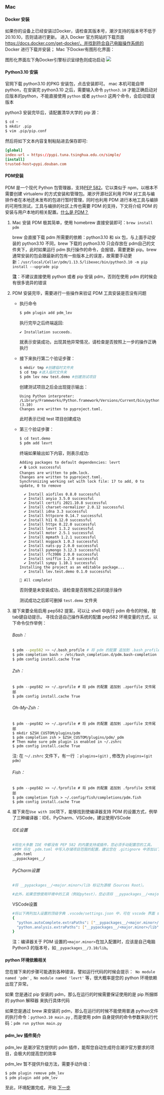 

### Mac

#### Docker 安装

如果你的设备上已经安装过Docker，请检查其版本号，潮汐支持的版本号不低于20.10.10，否则请进行更新。 进入 Docker 官方网站的下载页面 https://docs.docker.com/get-docker/，并找到符合自己电脑操作系统的 Docker 进行下载并安装； Mac 下Docker有图形化界面：

图形化界面左下角Docker引擎标识呈绿色则成功启动 ![](https://levimg.s3.cn-northwest-1.amazonaws.com.cn/x/87fe783c-f999-4b50-85f9-99a0080d6561.png)

#### Python3.10 安装

官网下载 python3.10 的PKG 安装包，点击安装即可。
 mac 本机可能自带python，在安装完 python3.10 之后，需要输入命令 `python3.10` 才能正确启动对应版本的python，不能直接使用 `python` 或者 `python3` 这两个命令，会启动错误版本

python3 安装完毕后，请配置清华大学的 pip 源：

```bash
$ cd ~
$ mkdir .pip
$ vim .pip/pip.conf
```

然后将如下文本内容复制粘贴进去保存即可:

```toml
[global]
index-url = https://pypi.tuna.tsinghua.edu.cn/simple/
[install]
trusted-host=pypi.douban.com
```



#### PDM安装

PDM 是一个现代 Python 包管理器，支持[PEP 582](https://www.python.org/dev/peps/pep-0582/)。它以类似于 npm，以根本不需要创建 virtualenv 的方式安装和管理包。潮汐开源社区利用 PDM 对工具与编排作者在本地还未发布的包进行暂时管理，同时也利用 PDM 进行本地工具与编排的可用性测试，工具与编排的社区上传也需要 PDM 的支持，下文将介绍 PDM 的安装与用户本地的相关配置。[什么是 PDM？](https://pdm.fming.dev/)

1. Mac 安装 PDM 极其简单，使用 homebrew 直接安装即可：`brew install pdm`

   brew 会直接下载 pdm 所需要的依赖：python3.10 和 six 包，与上面手动安装的 python3.10 不同，brew 下载的 python3.10 只会存放在 pdm自己的文件夹下，此时如果运行 pdm 执行操作的命令，会报错，需要更新 pip。brew 通常安装的包会跟最新的包有一些版本上的误差，故需要手动更新：`/usr/local/Cellar/pdm/1.13.5/libexec/bin/python3.10 -m pip install --upgrade pip`



   **注**：不建议直接使用 python 或者 pip 安装 pdm，否则在使用 pdm 的时候会有很多诡异的错误

2. PDM  安装完毕，需要进行一些操作来验证 PDM 工具安装是否没有问题

   * 执行命令

      ```bash
      $ pdm plugin add pdm_lev
      ```

     执行完毕之后终端返回:

     ```bash
     ✔ Installation succeeds.
     ```

     就表示安装成功，出现其他异常情况，请检查是否按照上一步的操作正确执行

   * 接下来执行第二个验证步骤：

     ```bash
     $ mkdir tmp #创建临时文件夹
     $ cd tmp #进入临时文件夹
     $ pdm lev new test.demo #创建测试项目
     ```

     创建测试项目之后会出现提示输出：

     ```shell
     Using Python interpreter: /Library/Frameworks/Python.framework/Versions/Current/bin/python3.10 (3.10)
     Changes are written to pyproject.toml.
     ```

     此时表示已经 test 项目创建成功

   * 第三个验证步骤：

     ```bash
     $ cd test.demo
     $ pdm add levrt
     ```

     终端如果输出如下内容，则表示成功:

     ```shell
     Adding packages to default dependencies: levrt
     ✔ 🔒 Lock successful
     Changes are written to pdm.lock.
     Changes are written to pyproject.toml.
     Synchronizing working set with lock file: 17 to add, 0 to update, 0 to remove
      
       ✔ Install aiofiles 0.8.0 successful
       ✔ Install anyio 3.5.0 successful
       ✔ Install certifi 2021.10.8 successful
       ✔ Install charset-normalizer 2.0.12 successful
       ✔ Install idna 3.3 successful
       ✔ Install httpcore 0.14.7 successful
       ✔ Install h11 0.12.0 successful
       ✔ Install httpx 0.22.0 successful
       ✔ Install levrt 1.3.2 successful
       ✔ Install motor 2.5.1 successful
       ✔ Install mpmath 1.2.1 successful
       ✔ Install msgpack 1.0.3 successful
       ✔ Install nats-py 2.0.0 successful
       ✔ Install pymongo 3.12.3 successful
       ✔ Install rfc3986 2.0.0 successful
       ✔ Install sniffio 1.2.0 successful
       ✔ Install sympy 1.10.1 successful
     Installing the project as an editable package...
       ✔ Install lev.test.demo 0.1.0 successful
      
     🎉 All complete!
     ```

     否则便是未安装成功，请检查是否按照之前的提示操作

     测试成功之后即可删掉 `test.demo` 文件夹

3. 接下来要全局启用 pep582 提案，可以让 shell 中执行 pdm 命令的时候，按 tab键自动提示。 寻找合适自己操作系统的配置 pep582 环境变量的方式，以下命令仅作举例：

   ###### Bash：

   ```bash
   $ pdm --pep582 >> ~/.bash_profile # 将 pdm 的配置 追加到 .bash_profile 文件尾部
   $ pdm completion bash > /etc/bash_completion.d/pdm.bash-completion
   $ pdm config install.cache True
   ```

   ###### Zsh：

   ```shell
   $ pdm --pep582 >> ~/.zprofile # 将 pdm 的配置 追加到 .zporfile 文件尾部
   $ pdm config install.cache True
   ```

   ###### Oh-My-Zsh：

   ```shell
   $ pdm --pep582 >> ~/.zprofile # 将 pdm 的配置 追加到 .zporfile 文件尾部
   $ mkdir $ZSH_CUSTOM/plugins/pdm
   $ pdm completion zsh > $ZSH_CUSTOM/plugins/pdm/_pdm
   # Then make sure pdm plugin is enabled in ~/.zshrc
   $ pdm config install.cache True
   ```

   注: 在 `～/.zshrc` 文件下，有一行 ：`plugins=(git)` , 修改为 `plugins=(git pdm)`

   ###### Fish：

   ```shell
   $ pdm --pep582 >> ~/.fprofile # 将 pdm 的配置 追加到 .fprofile 文件尾部
   $ pdm completion fish > ~/.config/fish/completions/pdm.fish
   $ pdm config install.cache True
   ```

4. 接下来在`Use with IDE`项下，能够找到使编译器支持 PDM 的设置方式，例举了三种编译器：IDE、PyCharm、VSCode，建议使用VSCode

   ###### IDE设置

   ```bash
   #现在大多数 IDE 中都没有 PEP 582 的内置支持或插件，您必须手动配置您的工具。
   #PDM 将在 .pdm.toml 中写入存储项目范围的配置，建议您在 .gitignore 中添加以下行：
   .pdm.toml
   __pypackages__/
   ```

   ###### PyCharm设置

   ```bash
   #将 __pypackages__/<major.minor>/lib 标记为源根（Sources Root）。
   
   #此外，如果您想使用环境中的工具（例如pytest），您必须将 __pypackages__/<major.minor>/bin 目录添加到 PATH 相应运行或调试配置的变量中。
   ```

   VSCode设置

   ```bash
   #将以下两列加入设置的顶级字典 .vscode/settings.json 中，可在 vscode 界面 settings 中，选择 Edit in settings.json 打开：
   {
     "python.autoComplete.extraPaths": ["__pypackages__/<major.minor>/lib"],
     "python.analysis.extraPaths": ["__pypackages__/<major.minor>/lib"]
   }
   ```

   注：编译器关于 PDM 设置的`<major.minor>`在加入配置时，应该是自己电脑 Python3 的版本号，如`__pypackages__/3.10/lib`。

#### python 环境依赖相关

您在接下来的步骤可能遇到各种错误，譬如运行代码的时候会提示：`  No module named 'pdm' ` ,`  No module named 'levrt' ` 等，很大概率是您的 python 环境依赖出现了异常。

如果 您是通过 pip 安装的 pdm，那么在运行的时候需要保证使用的是 pip 所捆绑的 python 解释器 来执行具体代码

如果您是通过 brew 来安装的 pdm，那么在运行的时候不能使用普通 python文件的执行命令：`python3.10 main.py` , 而是使用 pdm 自身提供的命令参数来执行代码：`pdm run python main.py`



#### pdm_lev 插件简介

pdm_lev 是潮汐官方提供的 pdm 插件，能帮您自动生成符合潮汐官方要求的项目，会极大的提高您的效率

pdm_lev 暂不提供升级方法，需要手动升级：

```bash
$ pdm plugin remove pdm_lev
$ pdm plugin add pdm_lev
```



至此，环境配置完成，开始 [下一步](#凭证上传与获取)
